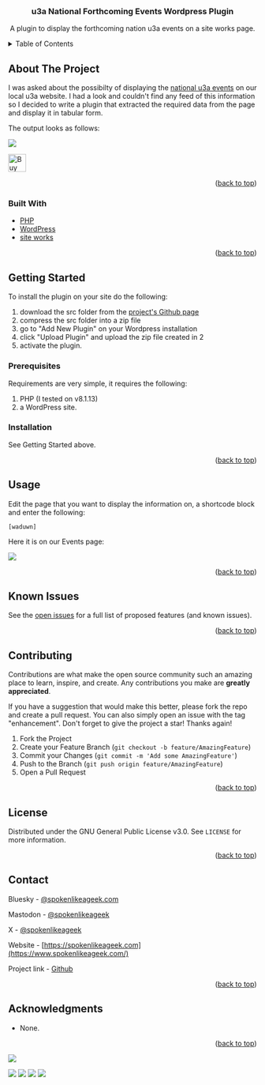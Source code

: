 <a name="readme-top"></a>


<!-- PROJECT LOGO -->
<br />
<div align="center">

<h3 align="center">u3a National Forthcoming Events Wordpress Plugin</h3>

  <p align="center">
    A plugin to display the forthcoming nation u3a events on a site works page.
    <br />
  </p>
</div>



<!-- TABLE OF CONTENTS -->
<details>
  <summary>Table of Contents</summary>
  <ol>
    <li>
      <a href="#about-the-project">About The Project</a>
      <ul>
        <li><a href="#built-with">Built With</a></li>
      </ul>
    </li>
    <li>
      <a href="#getting-started">Getting Started</a>
      <ul>
        <li><a href="#prerequisites">Prerequisites</a></li>
        <li><a href="#installation">Installation</a></li>
      </ul>
    </li>
    <li><a href="#usage">Usage</a></li>
    <li><a href="#roadmap">Roadmap</a></li>
    <li><a href="#contributing">Contributing</a></li>
    <li><a href="#license">License</a></li>
    <li><a href="#contact">Contact</a></li>
    <li><a href="#acknowledgments">Acknowledgments</a></li>
  </ol>
</details>



<!-- ABOUT THE PROJECT -->
## About The Project

I was asked about the possibilty of displaying the [national u3a events](https://www.u3a.org.uk/events/educational-events#Events) on our local u3a website. I had a look and couldn't find any feed of this information so I decided to write a plugin that extracted the required data from the page and display it in tabular form.

The output looks as follows:

![](https://www.spokenlikeageek.com/wp-content/uploads/2025/03/Screenshot-2025-03-13-at-15.07.23.png)

<a href='https://ko-fi.com/Y8Y0POEES' target='_blank'><img height='36' style='border:0px;height:36px;' src='https://storage.ko-fi.com/cdn/kofi5.png?v=6' border='0' alt='Buy Me a Coffee at ko-fi.com' /></a>

<p align="right">(<a href="#readme-top">back to top</a>)</p>



### Built With

* [PHP](https://php.net)
* [WordPress](https://wordpress.org)
* [site works](https://siteworks.u3a.org.uk/)

<p align="right">(<a href="#readme-top">back to top</a>)</p>



<!-- GETTING STARTED -->
## Getting Started

To install the plugin on your site do the following:

1. download the src folder from the [project's Github page](https://github.com/williamsdb/woodley-national-forthcoming-events/tree/main/src)
2. compress the src folder into a zip file
3. go to "Add New Plugin" on your Wordpress installation 
4. click "Upload Plugin" and upload the zip file created in 2
5. activate the plugin.

### Prerequisites

Requirements are very simple, it requires the following:

1. PHP (I tested on v8.1.13)
2. a WordPress site.

### Installation

See Getting Started above.

<p align="right">(<a href="#readme-top">back to top</a>)</p>



<!-- USAGE EXAMPLES -->
## Usage

Edit the page that you want to display the information on, a shortcode block and enter the following:

```[waduwn]```

Here it is on our Events page:

![](https://www.spokenlikeageek.com/wp-content/uploads/2025/03/Screenshot-2025-03-13-at-15.06.53.png)

<p align="right">(<a href="#readme-top">back to top</a>)</p>


<!-- ROADMAP -->
## Known Issues

See the [open issues](https://github.com/williamsdb/woodley-national-forthcoming-events/issues) for a full list of proposed features (and known issues).

<p align="right">(<a href="#readme-top">back to top</a>)</p>



<!-- CONTRIBUTING -->
## Contributing

Contributions are what make the open source community such an amazing place to learn, inspire, and create. Any contributions you make are **greatly appreciated**.

If you have a suggestion that would make this better, please fork the repo and create a pull request. You can also simply open an issue with the tag "enhancement".
Don't forget to give the project a star! Thanks again!

1. Fork the Project
2. Create your Feature Branch (`git checkout -b feature/AmazingFeature`)
3. Commit your Changes (`git commit -m 'Add some AmazingFeature'`)
4. Push to the Branch (`git push origin feature/AmazingFeature`)
5. Open a Pull Request

<p align="right">(<a href="#readme-top">back to top</a>)</p>



<!-- LICENSE -->
## License

Distributed under the GNU General Public License v3.0. See `LICENSE` for more information.

<p align="right">(<a href="#readme-top">back to top</a>)</p>



<!-- CONTACT -->
## Contact

Bluesky - [@spokenlikeageek.com](https://bsky.app/profile/spokenlikeageek.com)

Mastodon - [@spokenlikeageek](https://techhub.social/@spokenlikeageek)

X - [@spokenlikeageek](https://x.com/spokenlikeageek) 

Website - [https://spokenlikeageek.com](https://www.spokenlikeageek.com/)

Project link - [Github](https://github.com/williamsdb/woodley-national-forthcoming-events)

<p align="right">(<a href="#readme-top">back to top</a>)</p>


<!-- ACKNOWLEDGMENTS -->
## Acknowledgments

* None.

<p align="right">(<a href="#readme-top">back to top</a>)</p>

[![](https://github.com/williamsdb/woodley-national-forthcoming-events/graphs/contributors)](https://img.shields.io/github/contributors/williamsdb/woodley-national-forthcoming-events.svg?style=for-the-badge)

![](https://img.shields.io/github/contributors/williamsdb/woodley-national-forthcoming-events.svg?style=for-the-badge)
![](https://img.shields.io/github/forks/williamsdb/woodley-national-forthcoming-events.svg?style=for-the-badge)
![](https://img.shields.io/github/stars/williamsdb/woodley-national-forthcoming-events.svg?style=for-the-badge)
![](https://img.shields.io/github/issues/williamsdb/woodley-national-forthcoming-events.svg?style=for-the-badge)


<!-- MARKDOWN LINKS & IMAGES -->
<!-- https://www.markdownguide.org/basic-syntax/#reference-style-links -->
[contributors-shield]: https://img.shields.io/github/contributors/github_username/repo_name.svg?style=for-the-badge
[contributors-url]: https://github.com/github_username/repo_name/graphs/contributors
[forks-shield]: https://img.shields.io/github/forks/github_username/repo_name.svg?style=for-the-badge
[forks-url]: https://github.com/github_username/repo_name/network/members
[stars-shield]: https://img.shields.io/github/stars/github_username/repo_name.svg?style=for-the-badge
[stars-url]: https://github.com/github_username/repo_name/stargazers
[issues-shield]: https://img.shields.io/github/issues/github_username/repo_name.svg?style=for-the-badge
[issues-url]: https://github.com/github_username/repo_name/issues
[license-shield]: https://img.shields.io/github/license/github_username/repo_name.svg?style=for-the-badge
[license-url]: https://github.com/github_username/repo_name/blob/master/LICENSE.txt
[linkedin-shield]: https://img.shields.io/badge/-LinkedIn-black.svg?style=for-the-badge&logo=linkedin&colorB=555
[linkedin-url]: https://linkedin.com/in/linkedin_username
[product-screenshot]: images/screenshot.png
[Next.js]: https://img.shields.io/badge/next.js-000000?style=for-the-badge&logo=nextdotjs&logoColor=white
[Next-url]: https://nextjs.org/
[React.js]: https://img.shields.io/badge/React-20232A?style=for-the-badge&logo=react&logoColor=61DAFB
[React-url]: https://reactjs.org/
[Vue.js]: https://img.shields.io/badge/Vue.js-35495E?style=for-the-badge&logo=vuedotjs&logoColor=4FC08D
[Vue-url]: https://vuejs.org/
[Angular.io]: https://img.shields.io/badge/Angular-DD0031?style=for-the-badge&logo=angular&logoColor=white
[Angular-url]: https://angular.io/
[Svelte.dev]: https://img.shields.io/badge/Svelte-4A4A55?style=for-the-badge&logo=svelte&logoColor=FF3E00
[Svelte-url]: https://svelte.dev/
[Laravel.com]: https://img.shields.io/badge/Laravel-FF2D20?style=for-the-badge&logo=laravel&logoColor=white
[Laravel-url]: https://laravel.com
[Bootstrap.com]: https://img.shields.io/badge/Bootstrap-563D7C?style=for-the-badge&logo=bootstrap&logoColor=white
[Bootstrap-url]: https://getbootstrap.com
[JQuery.com]: https://img.shields.io/badge/jQuery-0769AD?style=for-the-badge&logo=jquery&logoColor=white
[JQuery-url]: https://jquery.com 
